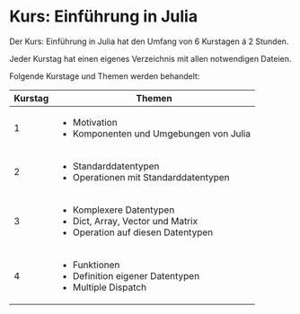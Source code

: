 # Kurs: Einführung in Julia

Der Kurs: Einführung in Julia hat den Umfang von 6 Kurstagen á 2 Stunden.

Jeder Kurstag hat einen eigenes Verzeichnis mit allen notwendigen Dateien.

Folgende Kurstage und Themen werden behandelt:

| __Kurstag__ | __Themen__                                         |
| ------------|----------------------------------------------------|
| 1           | <ul> <li>Motivation</li> <li>Komponenten und Umgebungen von Julia</li> </ul>|
| 2           | <ul> <li>Standarddatentypen</li><li>Operationen mit Standarddatentypen</li> </ul>|
| 3           | <ul> <li>Komplexere Datentypen</li><li>Dict, Array, Vector und Matrix</li> <li>Operation auf diesen Datentypen</li> </ul>|
| 4           | <ul> <li>Funktionen</li><li>Definition eigener Datentypen</li> <li>Multiple Dispatch</li> </ul>|